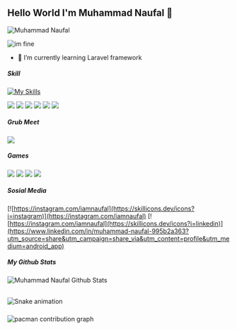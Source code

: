 ## Hello World I'm Muhammad Naufal 👋

![Muhammad Naufal](img/github-header-image%20(1).png)

![im fine](https://media3.giphy.com/media/v1.Y2lkPTc5MGI3NjExc28xcW5jc3dtZ2Y2dXB0em9leHhrNG80dDFsbGI0bnQzOGpnZGZpcSZlcD12MV9pbnRlcm5hbF9naWZfYnlfaWQmY3Q9Zw/l22ysLe54hZP0wubek/giphy.gif)
<!--
**MuhammadNauf/MuhammadNauf** is a ✨ _special_ ✨ repository because its `README.md` (this file) appears on your GitHub profile.

Here are some ideas to get you started:

- 🔭 I’m currently working on ...
- 🌱 I’m currently learning ...
- 👯 I’m looking to collaborate on ...
- 🤔 I’m looking for help with ...
- 💬 Ask me about ...
- 📫 How to reach me: ...
- 😄 Pronouns: ...
- ⚡ Fun fact: ...
-->

- 🌱 I’m currently learning Laravel framework

##### Skill

[![My Skills](https://skillicons.dev/icons?i=js,html,css,figma,css,php,java,laravel,mysql,androidstudio)](https://skillicons.dev)

<img src="https://img.shields.io/badge/CSS3-1572B6?style=for-the-badge&logo=css3&logoColor=white">
<img src="https://img.shields.io/badge/HTML5-E34F26?style=for-the-badge&logo=html5&logoColor=white">
<img src="https://img.shields.io/badge/JavaScript-323330?style=for-the-badge&logo=javascript&logoColor=F7DF1E">
<img src="https://img.shields.io/badge/json-5E5C5C?style=for-the-badge&logo=json&logoColor=white">
<img src="https://img.shields.io/badge/PHP-777BB4?style=for-the-badge&logo=php&logoColor=white">
<img src="https://img.shields.io/badge/VSCode-0078D4?style=for-the-badge&logo=visual%20studio%20code&logoColor=white">

##### Grub Meet
<img src="https://img.shields.io/badge/Google%20Meet-00897B?style=for-the-badge&logo=google-meet&logoColor=white">

##### Games

<img src="https://img.shields.io/badge/FIFA-B7312F?style=for-the-badge&logo=fifa&logoColor=white">
<img src="https://img.shields.io/badge/PlayStation-003791?style=for-the-badge&logo=playstation&logoColor=white">
<img src="https://img.shields.io/badge/Steam-000000?style=for-the-badge&logo=steam&logoColor=white">
<img src="https://img.shields.io/badge/Valorant-fa4454?style=for-the-badge&logo=valorant&logoColor=white">


##### Sosial Media
[![https://instagram.com/iamnaufal](https://skillicons.dev/icons?i=instagram)](https://instagram.com/iamnaufal) [![https://instagram.com/iamnaufal](https://skillicons.dev/icons?i=linkedin)](https://www.linkedin.com/in/muhammad-naufal-995b2a363?utm_source=share&utm_campaign=share_via&utm_content=profile&utm_medium=android_app)

##### My Github Stats
![Muhammad Naufal Github Stats](https://github-readme-stats.vercel.app/api?username=muhammadnauf&show_icons=true&theme=gruvbox)

<br clear="both">

<img src="https://raw.githubusercontent.com/MuhammadNauf/MuhammadNauf/output/snake.svg" alt="Snake animation" />

###

<picture>
  <source media="(prefers-color-scheme: dark)" srcset="https://raw.githubusercontent.com/MuhammadNauf/MuhammadNauf/output/pacman-contribution-graph-dark.svg">
  <source media="(prefers-color-scheme: light)" srcset="https://raw.githubusercontent.com/MuhammadNauf/MuhammadNauf/output/pacman-contribution-graph.svg">
  <img alt="pacman contribution graph" src="https://raw.githubusercontent.com/MuhammadNauf/MuhammadNauf/output/pacman-contribution-graph.svg">
</picture>

###